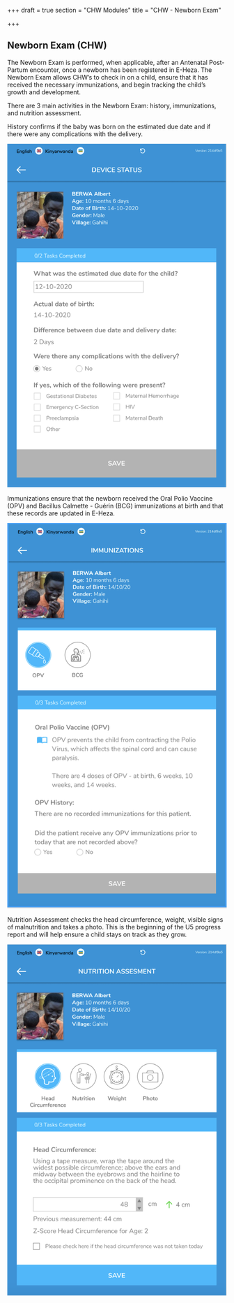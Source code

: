 +++
draft = true
section = "CHW Modules"
title = "CHW - Newborn Exam"

+++
## **Newborn Exam (CHW)**

The Newborn Exam is performed, when applicable, after an Antenatal Post-Partum encounter, once a newborn has been registered in E-Heza. The Newborn Exam allows CHW’s to check in on a child, ensure that it has received the necessary immunizations, and begin tracking the child’s growth and development.

There are 3 main activities in the Newborn Exam: history, immunizations, and nutrition assessment.

History confirms if the baby was born on the estimated due date and if there were any complications with the delivery.

![](/uploads/newborn-history.png)

Immunizations ensure that the newborn received the Oral Polio Vaccine (OPV) and Bacillus Calmette - Guérin (BCG) immunizations at birth and that these records are updated in E-Heza.

![](/uploads/newbord-iz.png)

Nutrition Assessment checks the head circumference, weight, visible signs of malnutrition and takes a photo. This is the beginning of the U5 progress report and will help ensure a child stays on track as they grow.

![](/uploads/newborn-nutrition.png)